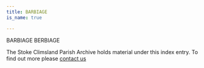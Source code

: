 ```yaml
---
title: BARBIAGE
is_name: true

---
```


BARBIAGE    BERBIAGE


The Stoke Climsland Parish Archive holds material under this index entry. To find out more please [contact us](/contact/)
